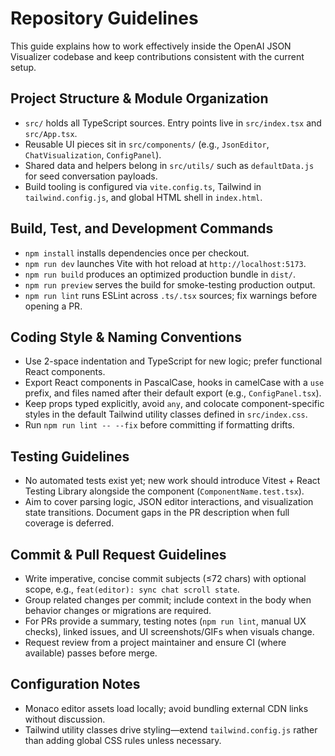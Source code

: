 # Repository Guidelines

This guide explains how to work effectively inside the OpenAI JSON Visualizer codebase and keep contributions consistent with the current setup.

## Project Structure & Module Organization
- `src/` holds all TypeScript sources. Entry points live in `src/index.tsx` and `src/App.tsx`.
- Reusable UI pieces sit in `src/components/` (e.g., `JsonEditor`, `ChatVisualization`, `ConfigPanel`).
- Shared data and helpers belong in `src/utils/` such as `defaultData.js` for seed conversation payloads.
- Build tooling is configured via `vite.config.ts`, Tailwind in `tailwind.config.js`, and global HTML shell in `index.html`.

## Build, Test, and Development Commands
- `npm install` installs dependencies once per checkout.
- `npm run dev` launches Vite with hot reload at `http://localhost:5173`.
- `npm run build` produces an optimized production bundle in `dist/`.
- `npm run preview` serves the build for smoke-testing production output.
- `npm run lint` runs ESLint across `.ts/.tsx` sources; fix warnings before opening a PR.

## Coding Style & Naming Conventions
- Use 2-space indentation and TypeScript for new logic; prefer functional React components.
- Export React components in PascalCase, hooks in camelCase with a `use` prefix, and files named after their default export (e.g., `ConfigPanel.tsx`).
- Keep props typed explicitly, avoid `any`, and colocate component-specific styles in the default Tailwind utility classes defined in `src/index.css`.
- Run `npm run lint -- --fix` before committing if formatting drifts.

## Testing Guidelines
- No automated tests exist yet; new work should introduce Vitest + React Testing Library alongside the component (`ComponentName.test.tsx`).
- Aim to cover parsing logic, JSON editor interactions, and visualization state transitions. Document gaps in the PR description when full coverage is deferred.

## Commit & Pull Request Guidelines
- Write imperative, concise commit subjects (≤72 chars) with optional scope, e.g., `feat(editor): sync chat scroll state`.
- Group related changes per commit; include context in the body when behavior changes or migrations are required.
- For PRs provide a summary, testing notes (`npm run lint`, manual UX checks), linked issues, and UI screenshots/GIFs when visuals change.
- Request review from a project maintainer and ensure CI (where available) passes before merge.

## Configuration Notes
- Monaco editor assets load locally; avoid bundling external CDN links without discussion.
- Tailwind utility classes drive styling—extend `tailwind.config.js` rather than adding global CSS rules unless necessary.
